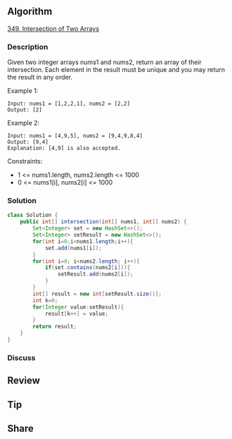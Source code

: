 ## Algorithm

[349. Intersection of Two Arrays](https://leetcode.com/problems/intersection-of-two-arrays/)

### Description

Given two integer arrays nums1 and nums2, return an array of their intersection. Each element in the result must be unique and you may return the result in any order.

Example 1:

```
Input: nums1 = [1,2,2,1], nums2 = [2,2]
Output: [2]
```

Example 2:

```
Input: nums1 = [4,9,5], nums2 = [9,4,9,8,4]
Output: [9,4]
Explanation: [4,9] is also accepted.
```

Constraints:

- 1 <= nums1.length, nums2.length <= 1000
- 0 <= nums1[i], nums2[i] <= 1000

### Solution

```java
class Solution {
    public int[] intersection(int[] nums1, int[] nums2) {
        Set<Integer> set = new HashSet<>();
        Set<Integer> setResult = new HashSet<>();
        for(int i=0;i<nums1.length;i++){
            set.add(nums1[i]);
        }
        for(int i=0; i<nums2.length; i++){
            if(set.contains(nums2[i])){
                setResult.add(nums2[i]);
            }
        }
        int[] result = new int[setResult.size()];
        int k=0;
        for(Integer value:setResult){
            result[k++] = value;
        }
        return result;
    }
}
```

### Discuss

## Review


## Tip


## Share
